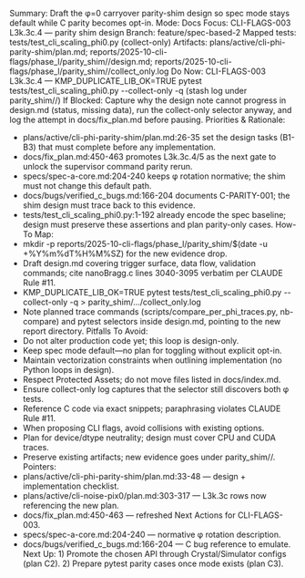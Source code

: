 Summary: Draft the φ=0 carryover parity-shim design so spec mode stays default while C parity becomes opt-in.
Mode: Docs
Focus: CLI-FLAGS-003 L3k.3c.4 — parity shim design
Branch: feature/spec-based-2
Mapped tests: tests/test_cli_scaling_phi0.py (collect-only)
Artifacts: plans/active/cli-phi-parity-shim/plan.md; reports/2025-10-cli-flags/phase_l/parity_shim/<timestamp>/design.md; reports/2025-10-cli-flags/phase_l/parity_shim/<timestamp>/collect_only.log
Do Now: CLI-FLAGS-003 L3k.3c.4 — KMP_DUPLICATE_LIB_OK=TRUE pytest tests/test_cli_scaling_phi0.py --collect-only -q (stash log under parity_shim/<timestamp>/)
If Blocked: Capture why the design note cannot progress in design.md (status, missing data), run the collect-only selector anyway, and log the attempt in docs/fix_plan.md before pausing.
Priorities & Rationale:
- plans/active/cli-phi-parity-shim/plan.md:26-35 set the design tasks (B1-B3) that must complete before any implementation.
- docs/fix_plan.md:450-463 promotes L3k.3c.4/5 as the next gate to unlock the supervisor command parity rerun.
- specs/spec-a-core.md:204-240 keeps φ rotation normative; the shim must not change this default path.
- docs/bugs/verified_c_bugs.md:166-204 documents C-PARITY-001; the shim design must trace back to this evidence.
- tests/test_cli_scaling_phi0.py:1-192 already encode the spec baseline; design must preserve these assertions and plan parity-only cases.
How-To Map:
- mkdir -p reports/2025-10-cli-flags/phase_l/parity_shim/$(date -u +%Y%m%dT%H%M%SZ) for the new evidence drop.
- Draft design.md covering trigger surface, data flow, validation commands; cite nanoBragg.c lines 3040-3095 verbatim per CLAUDE Rule #11.
- KMP_DUPLICATE_LIB_OK=TRUE pytest tests/test_cli_scaling_phi0.py --collect-only -q > parity_shim/.../collect_only.log
- Note planned trace commands (scripts/compare_per_phi_traces.py, nb-compare) and pytest selectors inside design.md, pointing to the new report directory.
Pitfalls To Avoid:
- Do not alter production code yet; this loop is design-only.
- Keep spec mode default—no plan for toggling without explicit opt-in.
- Maintain vectorization constraints when outlining implementation (no Python loops in design).
- Respect Protected Assets; do not move files listed in docs/index.md.
- Ensure collect-only log captures that the selector still discovers both φ tests.
- Reference C code via exact snippets; paraphrasing violates CLAUDE Rule #11.
- When proposing CLI flags, avoid collisions with existing options.
- Plan for device/dtype neutrality; design must cover CPU and CUDA traces.
- Preserve existing artifacts; new evidence goes under parity_shim/<timestamp>/.
Pointers:
- plans/active/cli-phi-parity-shim/plan.md:33-48 — design + implementation checklist.
- plans/active/cli-noise-pix0/plan.md:303-317 — L3k.3c rows now referencing the new plan.
- docs/fix_plan.md:450-463 — refreshed Next Actions for CLI-FLAGS-003.
- specs/spec-a-core.md:204-240 — normative φ rotation description.
- docs/bugs/verified_c_bugs.md:166-204 — C bug reference to emulate.
Next Up: 1) Promote the chosen API through Crystal/Simulator configs (plan C2). 2) Prepare pytest parity cases once mode exists (plan C3).
